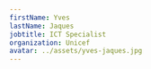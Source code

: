 ```yaml
---
firstName: Yves
lastName: Jaques
jobtitle: ICT Specialist
organization: Unicef
avatar: ../assets/yves-jaques.jpg
---
```


